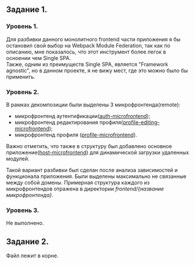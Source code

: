 ## Задание 1.

### Уровень 1.

Для разбивки данного монолитного frontend части приложения я бы остановил свой выбор на Webpack Module Federation,
так как по описанию, мне показалось, что этот инструмент более легок в осноении чем Single SPA.  
Также, одним из преимуществ Single SPA, является "Framework agnostic", но в данном проекте, я не вижу мест, где это можно было бы применить.

### Уровень 2. 

В рамках декомпозиции были выделены 3 микрофронтенда(remote):
- микрофронтенд аутентификации([auth-microfrontend](https://github.com/EvgenyMaklakov/architecture-sprint-1/tree/sprint_1/frontend/auth-microfrontend/src));
- микрофронтенд редактирования профиля([profile-editing-microfrontend](https://github.com/EvgenyMaklakov/architecture-sprint-1/tree/sprint_1/frontend/profile-editing-microfrontend/src));
- микрофронтенд профиля ([profile-microfrontend](https://github.com/EvgenyMaklakov/architecture-sprint-1/tree/sprint_1/frontend/profile-microfrontend/src)).

Важно отметить, что также в структуру был добавлено основное приложение([host-microfrontend](https://github.com/EvgenyMaklakov/architecture-sprint-1/tree/sprint_1/frontend/host-microfrontend/src)) для динамической загрузки удаленных модулей.

Такой вариант разбивки был сделан после анализа зависимостей и функционала приложения. Были выделены максимально не связанные между собой домены. Примерная структура каждого из микрофронтендов отражена в директории _frontend/{название микрофронтенда}_.

### Уровень 3.
Не выполнено. 

## Задание 2.
Файл лежит в корне.
